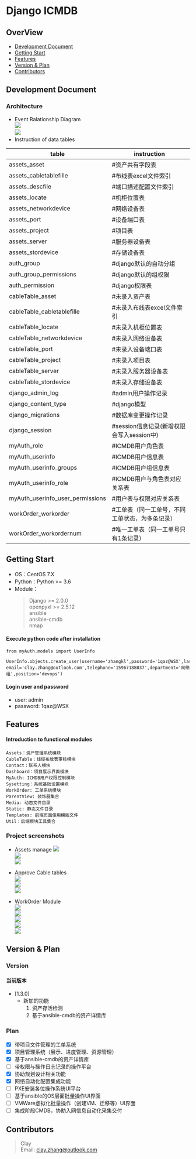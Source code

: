 ﻿# Django ICMDB

## OverView
* [Development Document](#development-document)
* [Getting Start](#getting-start)
* [Features](#features)
* [Version & Plan](#version)
* [Contributors](#contributors)

## Development Document
### Architecture
* Event Ralationship Diagram  
![](docs/img/Assets_Models_ER_Diagram.png)  
![](docs\img\WorkOrder_Models_ER_Diagram.png)
* Instruction of data tables

table | instruction
---|---
assets_asset                      |	#资产共有字段表
assets_cabletablefille            | #布线表excel文件索引
assets_descfile                   | #端口描述配置文件索引
assets_locate                     | #机柜位置表
assets_networkdevice              | #网络设备表
assets_port                       | #设备端口表
assets_project                    | #项目表
assets_server                     | #服务器设备表
assets_stordevice                 | #存储设备表
auth_group                        | #django默认的自动分组
auth_group_permissions            | #django默认的组权限
auth_permission                   | #django权限表
cableTable_asset                  | #未录入资产表
cableTable_cabletablefille        | #未录入布线表excel文件索引
cableTable_locate                 | #未录入机柜位置表
cableTable_networkdevice    	  | #未录入网络设备表
cableTable_port                  | #未录入设备端口表
cableTable_project               | #未录入项目表
cableTable_server                | #未录入服务器设备表
cableTable_stordevice            | #未录入存储设备表
django_admin_log                 | #admin用户操作记录
django_content_type              | #django模型
django_migrations                | #数据库变更操作记录
django_session                   | #session信息记录(新增权限会写入session中)
myAuth_role                      | #ICMDB用户角色表
myAuth_userinfo                  | #ICMDB用户信息表
myAuth_userinfo_groups           | #ICMDB用户组信息表
myAuth_userinfo_role             | #ICMDB用户与角色表对应关系表
myAuth_userinfo_user_permissions | #用户表与权限对应关系表
workOrder_workorder              | #工单表（同一工单号，不同工单状态，为多条记录）
workOrder_workordernum           | #唯一工单表（同一工单号只有1条记录）



## Getting Start
* OS：CentOS 7.X
* Python：Python >= 3.6
* Module：  
    > Django >= 2.0.0    
    > openpyxl >= 2.5.12  
    > ansible  
    > ansible-cmdb  
    > nmap  

#### Execute python code after installation
```
from myAuth.models import UserInfo

UserInfo.objects.create_user(username='zhangkl',password='1qaz@WSX',last_name='zhang',first_name='Clay',
email='clay.zhang@outlook.com',telephone='15967188037',department='网络组',position='devops')
```

#### Login user and password
* user: admin
* password: 1qaz@WSX

## Features
#### Introduction to functional modules
```
Assets：资产管理系统模块
CableTable：线缆布放表审核模块
Contact：联系人模块
Dashboard：项目展示界面模块
MyAuth: ICMDB用户权限控制模块
Sysetting：系统基础设置模块
WorkOrder: 工单系统模块
ParentView: 装饰器集合
Media: 动态文件目录
Static: 静态文件目录
Templates: 前端页面使用模版文件
Util：后端模块工具集合
```
### Project screenshots

* Assets manage 
![](docs\img\assets_1.jpg)  
![](docs\img\alive_detect.jpg)  
![](docs\img\ansible_cmdb.jpg)  

* Approve Cable tables  
![](docs\img\cableTable_2.jpg)  
![](docs\img\cableTable_3.jpg)  
![](docs\img\cableTable_1.jpg)  

* WorkOrder Module  
![](docs\img\workOrder_1.gif)  
![](docs\img\workOrder_2.gif)  
![](docs\img\workOrder_3.jpg)  
![](docs\img\workOrder_4.jpg)  
![](docs\img\workOrder_5.jpg)  

## Version & Plan
### Version
#### 当前版本
- [1.3.0]
	- 新加的功能
		1. 资产存活检测
		2. 基于ansible-cmdb的资产详情库


### Plan
- [x] 带项目文件管理的工单系统
- [x] 项目管理系统（展示、进度管理、资源管理）
- [x] 基于ansible-cmdb的资产详情库
- [ ] 带权限与操作日志记录的操作平台
- [x] 协助规划设计相关功能
- [x] 网络自动化配置集成功能
- [ ] PXE安装各位操作系统UI平台
- [ ] 基于ansible的OS层面批量操作UI界面
- [ ] VMWare虚拟化批量操作（创建VM、迁移等）UI界面
- [ ] 集成阶段CMDB，协助入网信息自动化采集交付

## Contributors
> Clay  
> Email: clay.zhang@outlook.com


